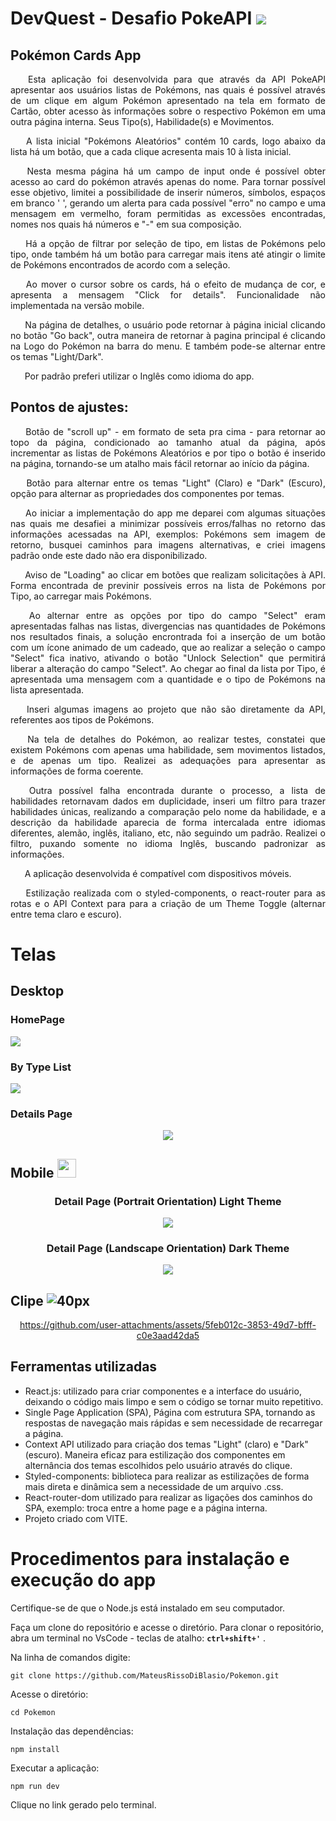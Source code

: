 # DevQuest - Desafio PokeAPI <img src="./public/readme/images/pokeballicon.png">

## Pokémon Cards App
<div align="justify">

$\hspace{15pt}$ Esta aplicação foi desenvolvida para que através da API PokeAPI apresentar aos usuários listas de Pokémons, nas
quais é possível através de um clique em algum Pokémon apresentado na tela em formato de Cartão, obter acesso
às informações sobre o respectivo Pokémon em uma outra página interna. Seus Tipo(s), Habilidade(s) e Movimentos.

$\hspace{15pt}$ A lista inicial "Pokémons Aleatórios" contém 10 cards, logo abaixo da lista há um botão, que a cada
clique acresenta mais 10 à lista inicial.
    
$\hspace{15pt}$ Nesta mesma página há um campo de input onde é possível obter acesso ao card do pokémon através apenas do nome. Para
tornar possível esse objetivo, limitei a possibilidade de inserir números, símbolos, espaços em branco ' ', gerando
um alerta para cada possível "erro" no campo e uma mensagem em vermelho, foram permitidas as excessões encontradas,
nomes nos quais há números e "-" em sua composição.

$\hspace{15pt}$ Há a opção de filtrar por seleção de tipo, em listas de Pokémons pelo tipo, onde também há um botão para carregar
mais itens até atingir o limite de Pokémons encontrados de acordo com a seleção. 

$\hspace{15pt}$ Ao mover o cursor sobre os cards, há o efeito de mudança de cor, e apresenta a mensagem "Click for details".
Funcionalidade não implementada na versão mobile.

$\hspace{15pt}$ Na página de detalhes, o usuário pode retornar à página inicial clicando no botão "Go back", outra maneira de
retornar à pagina principal é clicando na Logo do Pokémon na barra do menu. E também pode-se alternar entre os
temas "Light/Dark".

$\hspace{15pt}$ Por padrão preferi utilizar o Inglês como idioma do app. 
</div>

## Pontos de ajustes:

<div align="justify">

$\hspace{15pt}$ Botão de "scroll up" - em formato de seta pra cima - para retornar ao topo da página, condicionado ao tamanho atual
da página, após incrementar as listas de Pokémons Aleatórios e por tipo o botão é inserido na página, tornando-se um atalho
mais fácil retornar ao início da página.

$\hspace{15pt}$ Botão para alternar entre os temas "Light" (Claro) e "Dark" (Escuro), opção para alternar as propriedades dos componentes
por temas.
    
$\hspace{15pt}$ Ao iniciar a implementação do app me deparei com algumas situações nas quais me desafiei a minimizar possíveis erros/falhas
no retorno das informações acessadas na API, exemplos: Pokémons sem imagem de retorno, busquei caminhos para imagens
alternativas, e criei imagens padrão onde este dado não era disponibilizado.

$\hspace{15pt}$ Aviso de "Loading" ao clicar em botões que realizam solicitações à API. Forma encontrada de previnir possíveis erros na lista
de Pokémons por Tipo, ao carregar mais Pokémons.

$\hspace{15pt}$ Ao alternar entre as opções por tipo do campo "Select" eram apresentadas falhas nas listas, divergencias nas quantidades de
Pokémons nos resultados finais, a solução encrontrada foi a inserção de um botão com um ícone animado de um cadeado, que ao 
realizar a seleção o campo "Select" fica inativo, ativando o botão "Unlock Selection" que permitirá liberar a alteração do 
campo "Select". Ao chegar ao final da lista por Tipo, é apresentada uma mensagem com a quantidade e o tipo de Pokémons na
lista apresentada.

$\hspace{15pt}$ Inseri algumas imagens ao projeto que não são diretamente da API, referentes aos tipos de Pokémons.

$\hspace{15pt}$ Na tela de detalhes do Pokémon, ao realizar testes, constatei que existem Pokémons com apenas uma habilidade, sem movimentos
listados, e de apenas um tipo. Realizei as adequações para apresentar as informações de forma coerente.

$\hspace{15pt}$ Outra possível falha encontrada durante o processo, a lista de habilidades retornavam dados em duplicidade, inseri um filtro
para trazer habilidades únicas, realizando a comparação pelo nome da habilidade, e a descrição da habilidade aparecia de forma
intercalada entre idiomas diferentes, alemão, inglês, italiano, etc, não seguindo um padrão. Realizei o filtro, puxando somente
no idioma Inglês, buscando padronizar as informações.

$\hspace{15pt}$ A aplicação desenvolvida é compatível com dispositivos móveis.

$\hspace{15pt}$ Estilização realizada com o styled-components, o react-router para as rotas e o API Context para para a criação de um Theme
Toggle (alternar entre tema claro e escuro).
</div>

# Telas

## Desktop

### HomePage
<a href="#" target="_blank">
  <img src="./public/readme/images/HomePage.png">
</a>

### By Type List
<a href="#" target="_blank">
  <img src="./public/readme/images/TypeListExample.png">
</a>

### Details Page

<div align="center">

<a href="#" target="_blank">
  <img src="./public/readme/images/DetailPage.png">
</a>

</div>

## Mobile <img src="./public/readme/images/cellphonebig.png" width="30">

 
<div align="center">
<div>
    
### Detail Page (Portrait Orientation) Light Theme
<a href="#" target="_blank">                                  
  <img src="./public/readme/images/DetailPageMobile.png">
</a> 
</div>

<div>
    
### Detail Page (Landscape Orientation) Dark Theme
<a href="#" target="_blank">    
  <img src="./public/readme/images/DetailPageMobileLandscapeOrientationDarkTheme.png">
</a>
</div>
</div>

## Clipe ![40px](https://github.com/user-attachments/assets/116dab9f-106f-47f9-8ef1-0c6ae9d83113)

<div align="center">
    
https://github.com/user-attachments/assets/5feb012c-3853-49d7-bfff-c0e3aad42da5

</div>

## Ferramentas utilizadas
- React.js: utilizado para criar componentes e a interface do usuário, deixando o código mais limpo e sem o código se tornar muito repetitivo.
- Single Page Application (SPA), Página com estrutura SPA, tornando as respostas de navegação mais rápidas e sem necessidade de recarregar a página.
- Context API utilizado para criação dos temas "Light" (claro) e "Dark" (escuro). Maneira eficaz para estilização dos componentes em alternância dos temas escolhidos pelo usuário através do clique.
- Styled-components: biblioteca para realizar as estilizações de forma mais direta e dinâmica sem a necessidade de um arquivo .css.
- React-router-dom utilizado para realizar as ligações dos caminhos do SPA, exemplo: troca entre a home page e a página interna.
- Projeto criado com VITE.

# Procedimentos para instalação e execução do app

Certifique-se de que o Node.js está instalado em seu computador.

Faça um clone do repositório e acesse o diretório.
Para clonar o repositório, abra um terminal no VsCode - teclas de atalho: **`ctrl+shift+'`** . 

Na linha de comandos digite:

    git clone https://github.com/MateusRissoDiBlasio/Pokemon.git

Acesse o diretório:

    cd Pokemon

Instalação das dependências:

    npm install

Executar a aplicação:

    npm run dev

Clique no link gerado pelo terminal.
